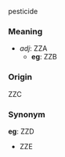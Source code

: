 pesticide
### Meaning
+ _adj_: ZZA
    + __eg__: ZZB

### Origin

ZZC

### Synonym

__eg__: ZZD

+ ZZE


